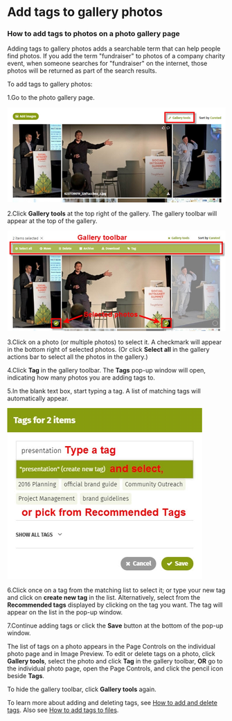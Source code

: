 # Add tags to gallery photos



### How to add tags to photos on a photo gallery page

Adding tags to gallery photos adds a searchable term that can help people find photos. If you add the term "fundraiser" to photos of a company charity event, when someone searches for "fundraiser" on the internet, those photos will be returned as part of the search results.   
  
To add tags to gallery photos:

1.Go to the photo gallery page.  
  


![](../../.gitbook/assets/1%20%2871%29.jpg)

2.Click **Gallery tools** at the top right of the gallery. The gallery toolbar will appear at the top of the gallery.

![](../../.gitbook/assets/2%20%28100%29.jpg)



3.Click on a photo \(or multiple photos\) to select it. A checkmark will appear in the bottom right of selected photos. \(Or click **Select all** in the gallery actions bar to select all the photos in the gallery.\)

4.Click **Tag** in the gallery toolbar. The **Tags** pop-up window will open, indicating how many photos you are adding tags to.

5.In the blank text box, start typing a tag. A list of matching tags will automatically appear.

![](../../.gitbook/assets/3%20%2844%29.jpg)



6.Click once on a tag from the matching list to select it; or type your new tag and click on **create new tag** in the list. Alternatively, select from the **Recommended tags** displayed by clicking on the tag you want. The tag will appear on the list in the pop-up window.

7.Continue adding tags or click the **Save** button at the bottom of the pop-up window.

The list of tags on a photo appears in the Page Controls on the individual photo page and in Image Preview. To edit or delete tags on a photo, click **Gallery tools**, select the photo and click **Tag** in the gallery toolbar, **OR** go to the individual photo page, open the Page Controls, and click the pencil icon beside **Tags**.  
  
To hide the gallery toolbar, click **Gallery tools** again.  
  
To learn more about adding and deleting tags, see [How to add and delete tags](add-and-delete-tags.md). Also see [How to add tags to files](add-tags-to-files.md).

